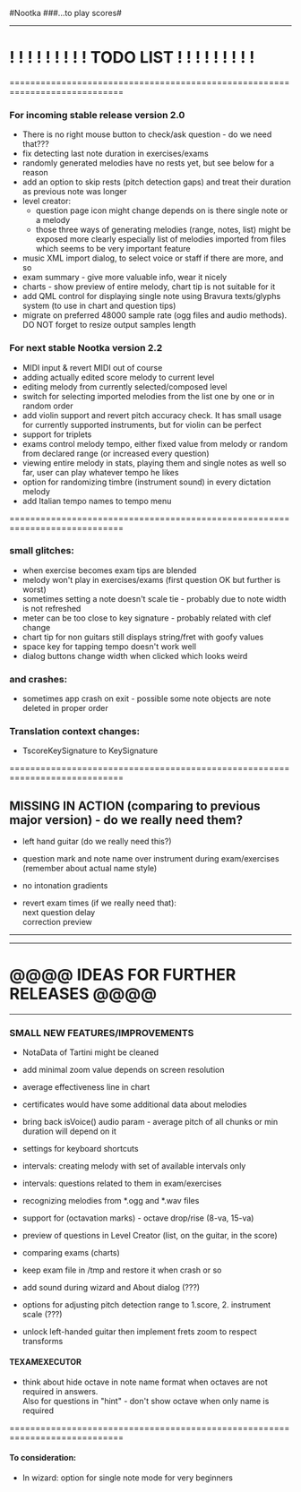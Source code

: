 #Nootka
###...to play scores#

***

# ! ! ! ! ! ! ! ! ! TODO LIST ! ! ! ! ! ! ! ! !

============================================================================

### For incoming stable release version 2.0
  - There is no right mouse button to check/ask question - do we need that???
  - fix detecting last note duration in exercises/exams
  - randomly generated melodies have no rests yet, but see below for a reason
  - add an option to skip rests (pitch detection gaps) and treat their duration as previous note was longer
  - level creator:
    - question page icon might change depends on is there single note or a melody
    - those three ways of generating melodies (range, notes, list) might be exposed more clearly
      especially list of melodies imported from files which seems to be very important feature
  - music XML import dialog, to select voice or staff if there are more, and so
  - exam summary - give more valuable info, wear it nicely
  - charts - show preview of entire melody, chart tip is not suitable for it
  - add QML control for displaying single note using Bravura texts/glyphs system (to use in chart and question tips)
  - migrate on preferred 48000 sample rate (ogg files and audio methods). DO NOT forget to resize output samples length

### For next stable Nootka version 2.2
  - MIDI input & revert MIDI out of course
  - adding actually edited score melody to current level
  - editing melody from currently selected/composed level
  - switch for selecting imported melodies from the list one by one or in random order
  - add violin support and revert pitch accuracy check.
    It has small usage for currently supported instruments, but for violin can be perfect
  - support for triplets
  - exams control melody tempo, either fixed value from melody or random from declared range (or increased every question)
  - viewing entire melody in stats, playing them and single notes as well
    so far, user can play whatever tempo he likes
  - option for randomizing timbre (instrument sound) in every dictation melody
  - add Italian tempo names to tempo menu


============================================================================

### small glitches:
 - when exercise becomes exam tips are blended
 - melody won't play in exercises/exams (first question OK but further is worst)
 - sometimes setting a note doesn't scale tie - probably due to note width is not refreshed
 - meter can be too close to key signature - probably related with clef change
 - chart tip for non guitars still displays string/fret with goofy values
 - space key for tapping tempo doesn't work well
 - dialog buttons change width when clicked which looks weird

### and crashes:
 - sometimes app crash on exit - possible some note objects are note deleted in proper order

### Translation context changes:
 - TscoreKeySignature to KeySignature

============================================================================

## MISSING IN ACTION (comparing to previous major version) - do we really need them?
 - left hand guitar (do we really need this?)
 - question mark and note name over instrument during exam/exercises (remember about actual name style)
 - no intonation gradients

 - revert exam times (if we really need that):  
    next question delay  
    correction preview

***
***
# @@@@ IDEAS FOR FURTHER RELEASES @@@@
***

### SMALL NEW FEATURES/IMPROVEMENTS
  - NotaData of Tartini might be cleaned
  - add minimal zoom value depends on screen resolution
  - average effectiveness line in chart
  - certificates would have some additional data about melodies
  - bring back isVoice() audio param - average pitch of all chunks or min duration will depend on it

  - settings for keyboard shortcuts
  - intervals: creating melody with set of available intervals only
  - intervals: questions related to them in exam/exercises
  - recognizing melodies from *.ogg and *.wav files
  - support for (octavation marks) - octave drop/rise (8-va, 15-va)
  - preview of questions in Level Creator (list, on the guitar, in the score)
  - comparing exams (charts)
  - keep exam file in /tmp and restore it when crash or so
  - add sound during wizard and About dialog (???)
  - options for adjusting pitch detection range to  1.score, 2. instrument scale (???)

  - unlock left-handed guitar then implement frets zoom to respect transforms


#### TEXAMEXECUTOR
  - think about hide octave in note name format when octaves are not required in answers.  
     Also for questions in "hint" - don't show octave when only name is required 


============================================================================
#### To consideration:
  - In wizard: option for single note mode for very beginners


